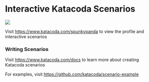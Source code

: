 # Interactive Katacoda Scenarios

[![](http://shields.katacoda.com/katacoda/spunkypanda/count.svg)](https://www.katacoda.com/spunkypanda "Get your profile on Katacoda.com")

Visit https://www.katacoda.com/spunkypanda to view the profile and interactive scenarios

### Writing Scenarios
Visit https://www.katacoda.com/docs to learn more about creating Katacoda scenarios

For examples, visit https://github.com/katacoda/scenario-example
